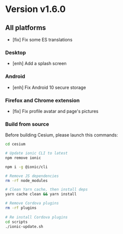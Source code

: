 # Version v1.6.0

## All platforms

- [fix] Fix some ES translations

### Desktop

- [enh] Add a splash screen

### Android

- [enh] Fix Android 10 secure storage 

### Firefox and Chrome extension

- [fix] Fix profile avatar and page's pictures

### Build from source

Before building Cesium, please launch this commands:
```bash 
cd cesium

# Update ionic CLI to latest 
npm remove ionic

npm i -g @ionic/cli

# Remove JS dependencies
rm -rf node_modules

# Clean Yarn cache, then install deps
yarn cache clean && yarn install

# Remove Cordova plugins
rm -rf plugins
  
# Re install Cordova plugins
cd scripts
./ionic-update.sh 
```